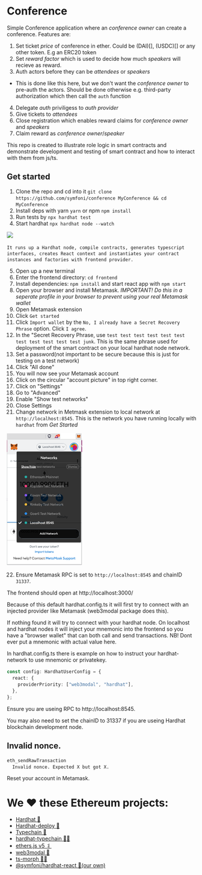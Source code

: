 # Conference

Simple Conference application where an *conference owner* can create a conference. Features are:

1. Set ticket *price* of conference in ether. Could be (DAI)[], (USDC)[] or any other token. E.g an ERC20 token
2. Set _reward factor_ which is used to decide how much *speakers* will recieve as reward.
3. Auth actors before they can be *attendees* or *speakers* 
  * This is done like this here, but we don't want the *conference owner* to pre-auth the actors. Should be done otherwise e.g. third-party authorization which then call the `auth` function
4. Delegate _auth_ priviligess to *auth provider*  
5. Give tickets to *attendees*
6. Close registration which enables reward claims for *conference owner* and *speakers*
7. Claim reward as *conference owner*/*speaker*

This repo is created to illustrate role logic in smart contracts and demonstrate development and testing of smart contract and how to interact with them from js/ts.

## Get started

1. Clone the repo and cd into it `git clone https://github.com/symfoni/conference MyConference && cd MyConference`
2. Install deps with yarn `yarn` or npm `npm install`
3. Run tests by `npx hardhat test`
4. Start hardhat `npx hardhat node --watch`

![](https://media.giphy.com/media/9l6z9MzXfHX9gKzbvU/giphy.gif)

```text
It runs up a Hardhat node, compile contracts, generates typescript interfaces, creates React context and instantiates your contract instances and factories with frontend provider.
```

5. Open up a new terminal
6. Enter the frontend directory: `cd frontend`
7. Install dependencies: `npm install` and start react app with `npm start`
8. Open your browser and install Metamask. *IMPORTANT! Do this in a seperate profile in your browser to prevent using your real Metamask wallet*
9. Open Metamask extension
10. Click `Get started`
11. Click `Import wallet` by the  `No, I already have a Secret Recovery Phrase` option. Click `I agree`.
12. In the "Secret Recovery Phrase, use `test test test test test test test test test test test junk`. This is the same phrase used for deployment of the smart contract on your local hardhat node network.
13. Set a password(not important to be secure because this is just for testing on a test network)
14. Click "All done"
15. You will now see your Metamask account
16. Click on the circular "account picture" in top right corner.
17. Click on "Settings"
18. Go to "Advanced"
19. Enable "Show test networks"
20. Close Settings
21. Change network in Metmask extension to local network at `http://localhost:8545`. This is the network you have running locally with `hardhat` from *Get Started*

<img src="images/metamask-network.png" width="200">


22.  Ensure Metamask RPC is set to `http://localhost:8545` and chainID `31337`.

The frontend should open at http://localhost:3000/

Because of this default hardhat.config.ts it will first try to connect with an injected provider like Metamask (web3modal package does this).

If nothing found it will try to connect with your hardhat node. On localhost and hardhat nodes it will inject your mnemonic into the frontend so you have a "browser wallet" that can both call and send transactions. NB! Dont ever put a mnemonic with actual value here.

In hardhat.config.ts there is example on how to instruct your hardhat-network to use mnemonic or privatekey.

```ts
const config: HardhatUserConfig = {
  react: {
    providerPriority: ["web3modal", "hardhat"],
  },
};
```

Ensure you are useing RPC to http://localhost:8545.

You may also need to set the chainID to 31337 if you are useing Hardhat blockchain development node.

## Invalid nonce.

```bash
eth_sendRawTransaction
  Invalid nonce. Expected X but got X.
```

Reset your account in Metamask.

# We ❤️ these **Ethereum** projects:

- [Hardhat 👷](https://hardhat.org/)
- [Hardhat-deploy 🤘](https://hardhat.org/plugins/hardhat-deploy.html)
- [Typechain 🔌](https://github.com/ethereum-ts/Typechain#readme)
- [hardhat-typechain 🧙‍♀️](https://hardhat.org/plugins/hardhat-typechain.html)
- [ethers.js v5 ⺦](https://github.com/ethers-io/ethers.js#readme)
- [web3modal 💸](https://github.com/Web3Modal/web3modal#web3modal)
- [ts-morph 🏊‍♂️](https://github.com/dsherret/ts-morph)
- [@symfoni/hardhat-react 🎻(our own)](https://www.npmjs.com/package/@symfoni/hardhat-react)
